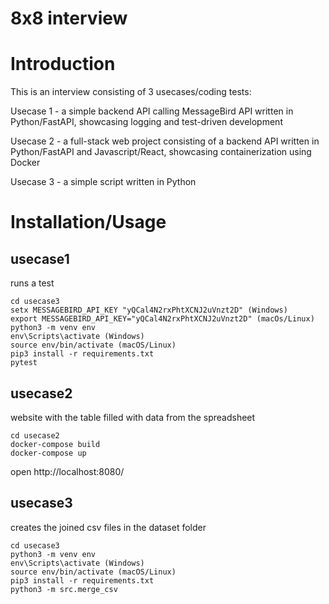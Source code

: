 # 8x8 interview

# Introduction
This is an interview consisting of 3 usecases/coding tests:

Usecase 1 - a simple backend API calling MessageBird API written in Python/FastAPI, showcasing logging and test-driven development

Usecase 2 - a full-stack web project consisting of a backend API written in Python/FastAPI and Javascript/React, showcasing containerization using Docker

Usecase 3 - a simple script written in Python

# Installation/Usage

## usecase1

runs a test 

```console
cd usecase3
setx MESSAGEBIRD_API_KEY "yQCal4N2rxPhtXCNJ2uVnzt2D" (Windows)
export MESSAGEBIRD_API_KEY="yQCal4N2rxPhtXCNJ2uVnzt2D" (macOs/Linux)
python3 -m venv env 
env\Scripts\activate (Windows)
source env/bin/activate (macOS/Linux)
pip3 install -r requirements.txt
pytest
```

## usecase2

website with the table filled with data from the spreadsheet

```console
cd usecase2
docker-compose build
docker-compose up
```

open http://localhost:8080/


## usecase3
creates the joined csv files in the dataset folder

```console
cd usecase3
python3 -m venv env 
env\Scripts\activate (Windows)
source env/bin/activate (macOS/Linux)
pip3 install -r requirements.txt
python3 -m src.merge_csv
```

